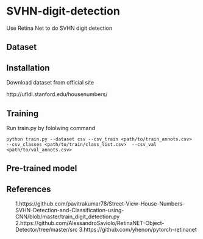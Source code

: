 # SVHN-digit-detection
Use Retina Net to do SVHN digit detection
  <h2>Dataset
  
  <h2>Installation</h2>
    Download dataset from official site
    <p>http://ufldl.stanford.edu/housenumbers/</p>
  <h2>Training</h2>
    Run train.py by fololwing command
      
    python train.py --dataset csv --csv_train <path/to/train_annots.csv>  --csv_classes <path/to/train/class_list.csv>  --csv_val <path/to/val_annots.csv>
 
    
  <h2>Pre-trained model  
  <h2>References</h2>
    <ol>
     1.https://github.com/pavitrakumar78/Street-View-House-Numbers-SVHN-Detection-and-Classification-using-CNN/blob/master/train_digit_detection.py
     2.https://github.com/AlessandroSaviolo/RetinaNET-Object-Detector/tree/master/src
     3.https://github.com/yhenon/pytorch-retinanet
    </ol>
